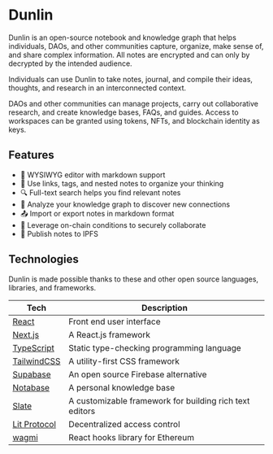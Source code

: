 # Dunlin

Dunlin is an open-source notebook and knowledge graph that helps individuals, DAOs, and other communities capture, organize, make sense of, and share complex information. All notes are encrypted and can only by decrypted by the intended audience.

Individuals can use Dunlin to take notes, journal, and compile their ideas, thoughts, and research in an interconnected context.

DAOs and other communities can manage projects, carry out collaborative research, and create knowledge bases, FAQs, and guides. Access to workspaces can be granted using tokens, NFTs, and blockchain identity as keys.

## Features

- 📝 WYSIWYG editor with markdown support
- 🔗 Use links, tags, and nested notes to organize your thinking
- 🔍 Full-text search helps you find relevant notes
- 🔀 Analyze your knowledge graph to discover new connections
- 📤 Import or export notes in markdown format
- 🔐 Leverage on-chain conditions to securely collaborate
- 📄 Publish notes to IPFS

## Technologies

Dunlin is made possible thanks to these and other open source languages, libraries, and frameworks.

| Tech                                          | Description                                             |
| --------------------------------------------- | ------------------------------------------------------- |
| [React](https://reactjs.org/)                 | Front end user interface                                |
| [Next.js](https://nextjs.org/)                | A React.js framework                                    |
| [TypeScript](https://www.typescriptlang.org/) | Static type-checking programming language               |
| [TailwindCSS](https://tailwindcss.com/)       | A utility-first CSS framework                           |
| [Supabase](https://supabase.io/)              | An open source Firebase alternative                     |
| [Notabase](https://notabase.io/)              | A personal knowledge base                               |
| [Slate](http://slatejs.org/)                  | A customizable framework for building rich text editors |
| [Lit Protocol](https://litprotocol.com/)      | Decentralized access control                            |
| [wagmi](https://wagmi.sh/)                    | React hooks library for Ethereum                        |
